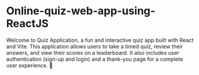 # Online-quiz-web-app-using-ReactJS
Welcome to Quiz Application, a fun and interactive quiz app built with React and Vite. This application allows users to take a timed quiz, review their answers, and view their scores on a leaderboard. It also includes user authentication (sign-up and login) and a thank-you page for a complete user experience. 🚀
